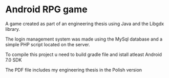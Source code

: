 # Android RPG game

A game created as part of an engineering thesis using Java and the Libgdx library.

The login management system was made using the MySql database and a simple PHP script located on the server.

To compile this project u need to build gradle file and istall atleast Android 7.0 SDK

The PDF file includes my engineering thesis in the Polish version